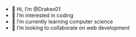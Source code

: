 - 👋 Hi, I’m @Drakex01
- 👀 I’m interested in coding
- 🌱 I’m currently learning computer science
- 💞️ I’m looking to collaborate on web development

<!---
Drakex01/Drakex01 is a ✨ special ✨ repository because its `README.md` (this file) appears on your GitHub profile.
You can click the Preview link to take a look at your changes.
--->
